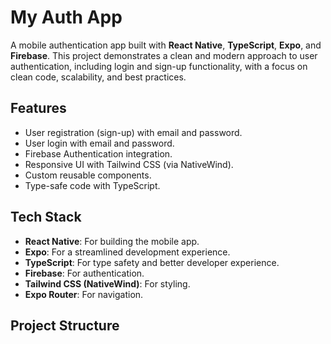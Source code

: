 # My Auth App

A mobile authentication app built with **React Native**, **TypeScript**, **Expo**, and **Firebase**. This project demonstrates a clean and modern approach to user authentication, including login and sign-up functionality, with a focus on clean code, scalability, and best practices.

## Features
- User registration (sign-up) with email and password.
- User login with email and password.
- Firebase Authentication integration.
- Responsive UI with Tailwind CSS (via NativeWind).
- Custom reusable components.
- Type-safe code with TypeScript.

## Tech Stack
- **React Native**: For building the mobile app.
- **Expo**: For a streamlined development experience.
- **TypeScript**: For type safety and better developer experience.
- **Firebase**: For authentication.
- **Tailwind CSS (NativeWind)**: For styling.
- **Expo Router**: For navigation.

## Project Structure

